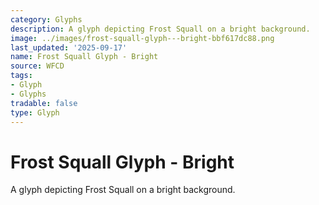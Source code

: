 ```yaml
---
category: Glyphs
description: A glyph depicting Frost Squall on a bright background.
image: ../images/frost-squall-glyph---bright-bbf617dc88.png
last_updated: '2025-09-17'
name: Frost Squall Glyph - Bright
source: WFCD
tags:
- Glyph
- Glyphs
tradable: false
type: Glyph
---
```


# Frost Squall Glyph - Bright

A glyph depicting Frost Squall on a bright background.

